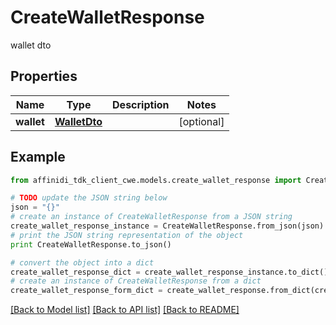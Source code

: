 # CreateWalletResponse

wallet dto

## Properties

| Name       | Type                          | Description | Notes      |
| ---------- | ----------------------------- | ----------- | ---------- |
| **wallet** | [**WalletDto**](WalletDto.md) |             | [optional] |

## Example

```python
from affinidi_tdk_client_cwe.models.create_wallet_response import CreateWalletResponse

# TODO update the JSON string below
json = "{}"
# create an instance of CreateWalletResponse from a JSON string
create_wallet_response_instance = CreateWalletResponse.from_json(json)
# print the JSON string representation of the object
print CreateWalletResponse.to_json()

# convert the object into a dict
create_wallet_response_dict = create_wallet_response_instance.to_dict()
# create an instance of CreateWalletResponse from a dict
create_wallet_response_form_dict = create_wallet_response.from_dict(create_wallet_response_dict)
```

[[Back to Model list]](../README.md#documentation-for-models) [[Back to API list]](../README.md#documentation-for-api-endpoints) [[Back to README]](../README.md)
